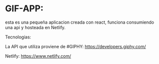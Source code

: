 # GIF-APP:
esta es una pequeña aplicacion creada con react, funciona consumiendo una api y hosteada en Netlify.

Tecnologias:

La API que utiliza proviene de #GIPHY: https://developers.giphy.com/

Netlify: https://www.netlify.com/
